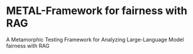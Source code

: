 # METAL-Framework for fairness with RAG

A Metamorphic Testing Framework for Analyzing Large-Language Model fairness with RAG
